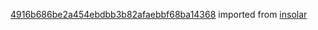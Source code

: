 [4916b686be2a454ebdbb3b82afaebbf68ba14368](https://github.com/insolar/insolar/commit/4916b686be2a454ebdbb3b82afaebbf68ba14368) imported from [insolar](https://github.com/insolar/insolar)

